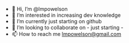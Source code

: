 - 👋 Hi, I’m @lmpowelson
- 👀 I’m interested in increasing dev knowledge
- 🌱 I’m currently just starting on github
- 💞️ I’m looking to collaborate on - just starting -
- 📫 How to reach me lmpowelson@gmail.com

<!---
lmpowelson/lmpowelson is a ✨ special ✨ repository because its `README.md` (this file) appears on your GitHub profile.
You can click the Preview link to take a look at your changes.
--->
